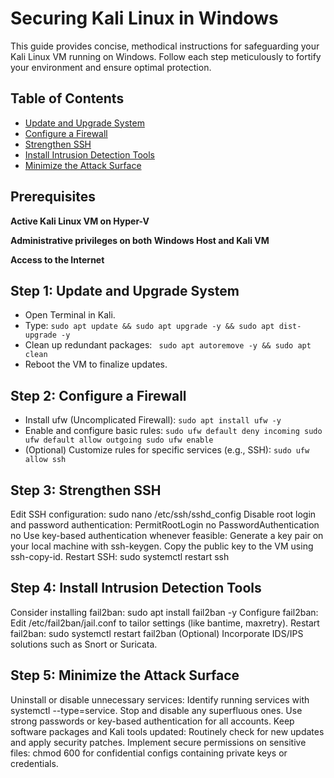 # Securing Kali Linux in Windows

This guide provides concise, methodical instructions for safeguarding your Kali Linux VM running on Windows. Follow each step meticulously to fortify your environment and ensure optimal protection.

## Table of Contents

- [Update and Upgrade System](#step-1-update-and-upgrade-system)
- [Configure a Firewall](#step-2-configure-a-firewall)
- [Strengthen SSH](#step-3-strengthen-ssh)
- [Install Intrusion Detection Tools](#step-4-install-intrusion-detection-tools)
- [Minimize the Attack Surface](#step-5-minimize-the-attack-surface)

## Prerequisites

**Active Kali Linux VM on Hyper-V**

**Administrative privileges on both Windows Host and Kali VM**

**Access to the Internet**


## Step 1: Update and Upgrade System

- Open Terminal in Kali.
- Type: ```sudo apt update && sudo apt upgrade -y && sudo apt dist-upgrade -y```
- Clean up redundant packages: ``` sudo apt autoremove -y && sudo apt clean```
- Reboot the VM to finalize updates.

## Step 2: Configure a Firewall

- Install ufw (Uncomplicated Firewall): ```sudo apt install ufw -y```
- Enable and configure basic rules: ```sudo ufw default deny incoming sudo ufw default allow outgoing sudo ufw enable```
- (Optional) Customize rules for specific services (e.g., SSH): ```sudo ufw allow ssh```

## Step 3: Strengthen SSH

Edit SSH configuration: sudo nano /etc/ssh/sshd_config
Disable root login and password authentication: PermitRootLogin no PasswordAuthentication no
Use key-based authentication whenever feasible:
Generate a key pair on your local machine with ssh-keygen.
Copy the public key to the VM using ssh-copy-id.
Restart SSH: sudo systemctl restart ssh

## Step 4: Install Intrusion Detection Tools

Consider installing fail2ban: sudo apt install fail2ban -y
Configure fail2ban:
Edit /etc/fail2ban/jail.conf to tailor settings (like bantime, maxretry).
Restart fail2ban: sudo systemctl restart fail2ban
(Optional) Incorporate IDS/IPS solutions such as Snort or Suricata.

## Step 5: Minimize the Attack Surface

Uninstall or disable unnecessary services:
Identify running services with systemctl --type=service.
Stop and disable any superfluous ones.
Use strong passwords or key-based authentication for all accounts.
Keep software packages and Kali tools updated:
Routinely check for new updates and apply security patches.
Implement secure permissions on sensitive files: chmod 600 for confidential configs containing private keys or credentials.
